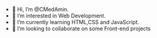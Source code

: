 - 👋 Hi, I’m @CMedAmin.
- 👀 I’m interested in Web Development.
- 🌱 I’m currently learning HTML,CSS and JavaScript.
- 💞️ I’m looking to collaborate on some Front-end projects

<!---
CMedAmin/CMedAmin is a ✨ special ✨ repository because its `README.md` (this file) appears on your GitHub profile.
You can click the Preview link to take a look at your changes.
--->
